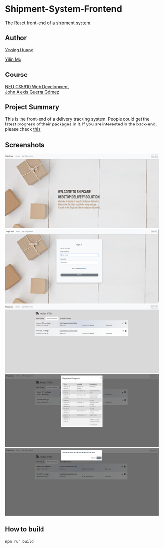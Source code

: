 # Shipment-System-Frontend

The React front-end of a shipment system.

## Author

[Yeqing Huang](https://yeqinghuang.github.io/)

[Yilin Ma](https://martinma28.github.io/Yilin-Ma-personal-web-page/)

## Course

[NEU CS5610 Web Development](https://johnguerra.co/classes/webDevelopment_fall_2020/)  
[John Alexis Guerra Gómez](https://johnguerra.co/)

## Project Summary

This is the front-end of a delivery tracking system. People could get the latest progress of their packages in it. If you are interested in the back-end, please check [this](https://github.com/MartinMa28/Shipment-System-Backend).

## Screenshots

![homepage](./screenshots/ShipCare_Homepage.png 'homepage')
![login](./screenshots/ShipCare_Login.png 'login')
![shipments](./screenshots/ShipCare_shipment_list.png 'shipments')
![shipment_progress](./screenshots/ShipCare_Progress.png 'shipment progress')
![deletion_modal](./screenshots/ShipCare_deletion_modal.png 'delete')

## How to build

```
npm run build
```
